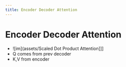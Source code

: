 ```yaml
---
title: Encoder Decoder Attention
---
```


# Encoder Decoder Attention
- ![im](assets/Scaled Dot Product Attention]]]
- Q comes from prev decoder
- K,V from encoder










